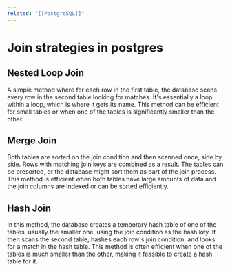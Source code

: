 ```yaml
---
related: "[[PostgreSQL]]"
---
```


# Join strategies in postgres

## Nested Loop Join

A simple method where for each row in the first table, the database scans every
row in the second table looking for matches. It's essentially a loop within a
loop, which is where it gets its name. This method can be efficient for small
tables or when one of the tables is significantly smaller than the other.

## Merge Join

Both tables are sorted on the join condition and then scanned once, side by
side. Rows with matching join keys are combined as a result. The tables can be
presorted, or the database might sort them as part of the join process. This
method is efficient when both tables have large amounts of data and the join
columns are indexed or can be sorted efficiently.

## Hash Join

In this method, the database creates a temporary hash table of one of the
tables, usually the smaller one, using the join condition as the hash key. It
then scans the second table, hashes each row's join condition, and looks for a
match in the hash table. This method is often efficient when one of the tables
is much smaller than the other, making it feasible to create a hash table for
it.

